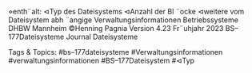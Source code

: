 ⋄enth¨alt:
⊲Typ des Dateisystems
⊲Anzahl der Bl ¨ocke
⊲weitere vom Dateisystem abh ¨angige Verwaltungsinformationen
Betriebssysteme DHBW Mannheim ©Henning Pagnia Version 4.23 Fr¨uhjahr 2023 BS–177Dateisysteme Journal Dateisysteme

   Tags & Topics:
   #bs–177dateisysteme
   #Verwaltungsinformationen
   #verwaltungsinformationen
   #BS–177Dateisystem
   #⊲Typ